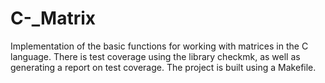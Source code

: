 # C-_Matrix
Implementation of the basic functions for working with matrices in the C language. 
There is test coverage using the library checkmk, as well as generating a report on test coverage.
The project is built using a Makefile.
